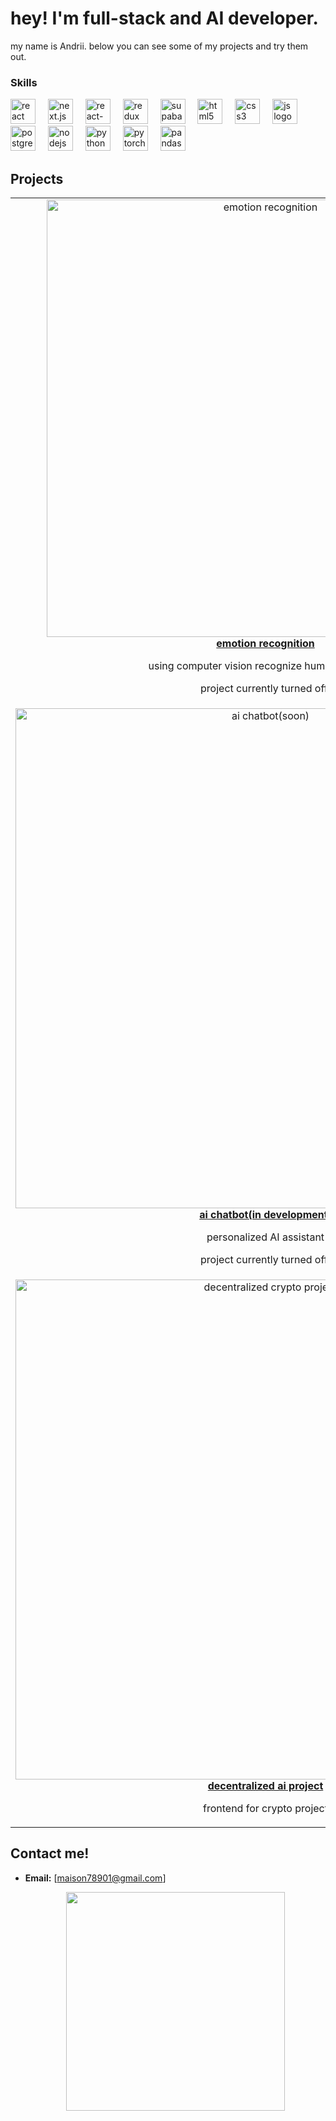 # hey! I'm full-stack and AI developer.

my name is Andrii. below you can see some of my projects and try them out.

### Skills
<div align="left">
  <img src="https://cdn.jsdelivr.net/gh/devicons/devicon/icons/react/react-original-wordmark.svg" height="40" alt="react logo"  />
  <img width="12" />
  <img src="https://cdn.jsdelivr.net/npm/simple-icons@latest/icons/nextdotjs.svg" height="40" alt="next.js logo"  />
  <img width="12" />
  <img src="https://cdn.jsdelivr.net/npm/simple-icons@latest/icons/reactquery.svg" height="40" alt="react-query logo"  />
  <img width="12" />
  <img src="https://cdn.jsdelivr.net/gh/devicons/devicon/icons/redux/redux-original.svg" height="40" alt="redux logo"  />
  <img width="12" />
  <img src="https://cdn.jsdelivr.net/npm/simple-icons@latest/icons/supabase.svg" height="40" alt="supabase logo"  />
  <img width="12" />
  <img src="https://cdn.jsdelivr.net/gh/devicons/devicon/icons/html5/html5-original-wordmark.svg" height="40" alt="html5 logo"  />
  <img width="12" />
  <img src="https://cdn.jsdelivr.net/gh/devicons/devicon/icons/css3/css3-original-wordmark.svg" height="40" alt="css3 logo"  />
  <img width="12" />
  <img src="https://cdn.jsdelivr.net/gh/devicons/devicon/icons/javascript/javascript-original.svg" height="40" alt="js logo"  />
  <img width="12" />
  <img src="https://cdn.jsdelivr.net/gh/devicons/devicon/icons/postgresql/postgresql-original-wordmark.svg" height="40" alt="postgresql logo"  />
  <img width="12" />
  <img src="https://cdn.jsdelivr.net/gh/devicons/devicon/icons/nodejs/nodejs-original-wordmark.svg" height="40" alt="nodejs logo"  />
  <img width="12" />
  <img src="https://cdn.jsdelivr.net/gh/devicons/devicon/icons/python/python-original.svg" height="40" alt="python logo"  />
  <img width="12" />
  <img src="https://cdn.jsdelivr.net/gh/devicons/devicon/icons/pytorch/pytorch-original.svg" height="40" alt="pytorch logo"  />
  <img width="12" />
  <img src="https://cdn.jsdelivr.net/npm/simple-icons@latest/icons/pandas.svg" height="40" alt="pandas logo"  />
  <img width="12" />
</div>

## Projects 

<table>
  <tr>
    <td align="center">
      <a href="https://tdrproject.netlify.app/">
        <img src="https://i.imgur.com/OgqxTd2.jpg" alt="emotion recognition" width="700"><br/>
        <b>emotion recognition</b>
      </a>
      <p>using computer vision recognize human emotions</p>
      <p>project currently turned off.</p>
    </td>
  </tr>
  <tr>
    <td align="center">
      <a href="https://otton.netlify.app/">
        <img src="https://i.imgur.com/CGTqIHe.jpg" alt="ai chatbot(soon)" width="800"><br/>
        <b>ai chatbot(in development)</b>
      </a>
      <p>personalized AI assistant</p>
      <p>project currently turned off.</p>
    </td>
  </tr>
  <tr>
    <td align="center">
      <a href="https://rvision.netlify.app/">
        <img src="https://i.imgur.com/KAOQHxy.png" alt="decentralized crypto project" width="800"><br/>
        <b>decentralized ai project</b>
      </a>
      <p>frontend for crypto project</p>
    </td>
  </tr>
</table>





## Contact me!

- **Email:** [maison78901@gmail.com]

  <div align="center">
  <img height="350" src="https://i.imgur.com/tTqzwEj.jpg"  />
</div>
